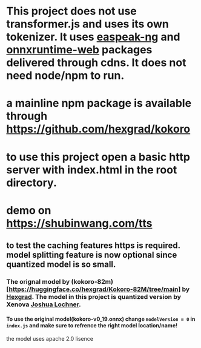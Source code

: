 # This project does not use transformer.js and uses its own tokenizer. It uses [easpeak-ng](https://www.jsdelivr.com/package/npm/espeak-ng) and [onnxruntime-web](https://www.jsdelivr.com/package/npm/onnxruntime-web) packages delivered through cdns. It does not need node/npm to run.

# a mainline npm package is available through https://github.com/hexgrad/kokoro 

# to use this project open a basic http server with index.html in the root directory.

# demo on https://shubinwang.com/tts

## to test the caching features https is required. model splitting feature is now optional since quantized model is so small.

### The orignal model by (kokoro-82m)[https://huggingface.co/hexgrad/Kokoro-82M/tree/main] by [Hexgrad](https://github.com/hexgrad). The model in this project is quantized version by Xenova [Joshua Lochner](https://github.com/xenova). 

#### To use the original model(kokoro-v0_19.onnx) change ```modelVersion = 0``` in ```index.js``` and make sure to refrence the right model location/name!
the model uses apache 2.0 lisence

